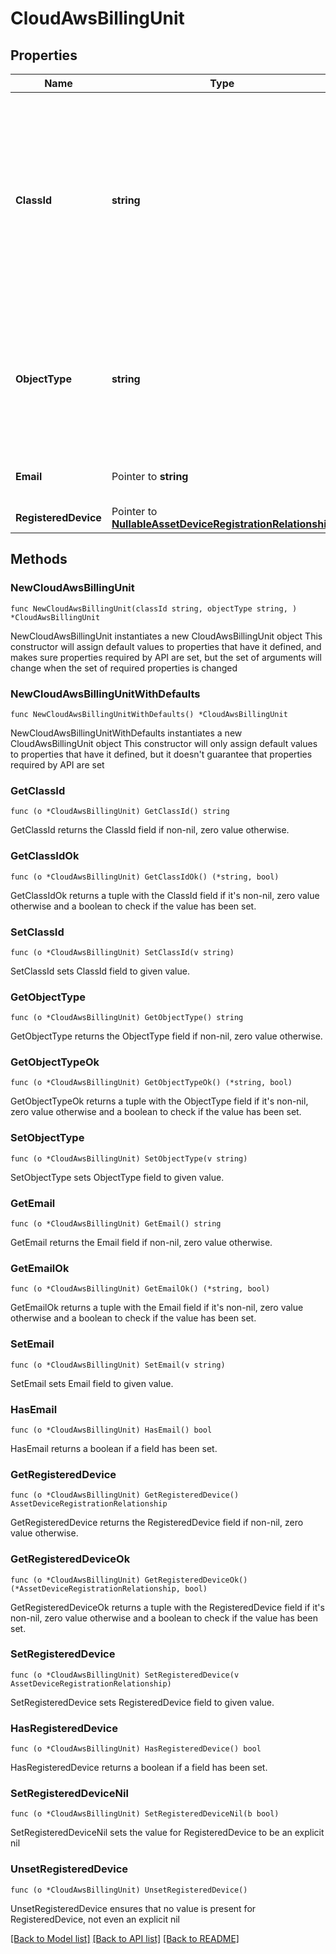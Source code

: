 # CloudAwsBillingUnit

## Properties

Name | Type | Description | Notes
------------ | ------------- | ------------- | -------------
**ClassId** | **string** | The fully-qualified name of the instantiated, concrete type. This property is used as a discriminator to identify the type of the payload when marshaling and unmarshaling data. | [default to "cloud.AwsBillingUnit"]
**ObjectType** | **string** | The fully-qualified name of the instantiated, concrete type. The value should be the same as the &#39;ClassId&#39; property. | [default to "cloud.AwsBillingUnit"]
**Email** | Pointer to **string** | Email address of the account holder. | [optional] [readonly] 
**RegisteredDevice** | Pointer to [**NullableAssetDeviceRegistrationRelationship**](AssetDeviceRegistrationRelationship.md) |  | [optional] 

## Methods

### NewCloudAwsBillingUnit

`func NewCloudAwsBillingUnit(classId string, objectType string, ) *CloudAwsBillingUnit`

NewCloudAwsBillingUnit instantiates a new CloudAwsBillingUnit object
This constructor will assign default values to properties that have it defined,
and makes sure properties required by API are set, but the set of arguments
will change when the set of required properties is changed

### NewCloudAwsBillingUnitWithDefaults

`func NewCloudAwsBillingUnitWithDefaults() *CloudAwsBillingUnit`

NewCloudAwsBillingUnitWithDefaults instantiates a new CloudAwsBillingUnit object
This constructor will only assign default values to properties that have it defined,
but it doesn't guarantee that properties required by API are set

### GetClassId

`func (o *CloudAwsBillingUnit) GetClassId() string`

GetClassId returns the ClassId field if non-nil, zero value otherwise.

### GetClassIdOk

`func (o *CloudAwsBillingUnit) GetClassIdOk() (*string, bool)`

GetClassIdOk returns a tuple with the ClassId field if it's non-nil, zero value otherwise
and a boolean to check if the value has been set.

### SetClassId

`func (o *CloudAwsBillingUnit) SetClassId(v string)`

SetClassId sets ClassId field to given value.


### GetObjectType

`func (o *CloudAwsBillingUnit) GetObjectType() string`

GetObjectType returns the ObjectType field if non-nil, zero value otherwise.

### GetObjectTypeOk

`func (o *CloudAwsBillingUnit) GetObjectTypeOk() (*string, bool)`

GetObjectTypeOk returns a tuple with the ObjectType field if it's non-nil, zero value otherwise
and a boolean to check if the value has been set.

### SetObjectType

`func (o *CloudAwsBillingUnit) SetObjectType(v string)`

SetObjectType sets ObjectType field to given value.


### GetEmail

`func (o *CloudAwsBillingUnit) GetEmail() string`

GetEmail returns the Email field if non-nil, zero value otherwise.

### GetEmailOk

`func (o *CloudAwsBillingUnit) GetEmailOk() (*string, bool)`

GetEmailOk returns a tuple with the Email field if it's non-nil, zero value otherwise
and a boolean to check if the value has been set.

### SetEmail

`func (o *CloudAwsBillingUnit) SetEmail(v string)`

SetEmail sets Email field to given value.

### HasEmail

`func (o *CloudAwsBillingUnit) HasEmail() bool`

HasEmail returns a boolean if a field has been set.

### GetRegisteredDevice

`func (o *CloudAwsBillingUnit) GetRegisteredDevice() AssetDeviceRegistrationRelationship`

GetRegisteredDevice returns the RegisteredDevice field if non-nil, zero value otherwise.

### GetRegisteredDeviceOk

`func (o *CloudAwsBillingUnit) GetRegisteredDeviceOk() (*AssetDeviceRegistrationRelationship, bool)`

GetRegisteredDeviceOk returns a tuple with the RegisteredDevice field if it's non-nil, zero value otherwise
and a boolean to check if the value has been set.

### SetRegisteredDevice

`func (o *CloudAwsBillingUnit) SetRegisteredDevice(v AssetDeviceRegistrationRelationship)`

SetRegisteredDevice sets RegisteredDevice field to given value.

### HasRegisteredDevice

`func (o *CloudAwsBillingUnit) HasRegisteredDevice() bool`

HasRegisteredDevice returns a boolean if a field has been set.

### SetRegisteredDeviceNil

`func (o *CloudAwsBillingUnit) SetRegisteredDeviceNil(b bool)`

 SetRegisteredDeviceNil sets the value for RegisteredDevice to be an explicit nil

### UnsetRegisteredDevice
`func (o *CloudAwsBillingUnit) UnsetRegisteredDevice()`

UnsetRegisteredDevice ensures that no value is present for RegisteredDevice, not even an explicit nil

[[Back to Model list]](../README.md#documentation-for-models) [[Back to API list]](../README.md#documentation-for-api-endpoints) [[Back to README]](../README.md)


